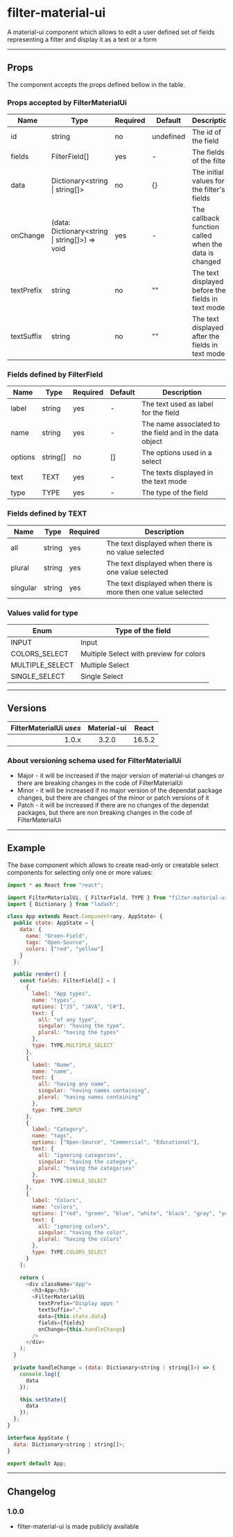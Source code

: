 # filter-material-ui

A material-ui component which allows to edit a user defined set of fields representing a filter and display it as a text or a form

---

## Props

The component accepts the props defined bellow in the table.

### Props accepted by FilterMaterialUi

| Name       | Type                                           | Required | Default   | Description                                           |
| ---------- | ---------------------------------------------- | -------- | --------- | ----------------------------------------------------- |
| id         | string                                         | no       | undefined | The id of the field                                   |
| fields     | FilterField[]                                  | yes      | -         | The fields of the filter                              |
| data       | Dictionary<string \| string[]>                 | no       | {}        | The initial values for the filter's fields            |
| onChange   | (data: Dictionary<string \| string[]>) => void | yes      | -         | The callback function called when the data is changed |
| textPrefix | string                                         | no       | ""        | The text displayed before the fields in text mode     |
| textSuffix | string                                         | no       | ""        | The text displayed after the fields in text mode      |

### Fields defined by FilterField

| Name    | Type     | Required | Default | Description                                             |
| ------- | -------- | -------- | ------- | ------------------------------------------------------- |
| label   | string   | yes      | -       | The text used as label for the field                    |
| name    | string   | yes      | -       | The name associated to the field and in the data object |
| options | string[] | no       | []      | The options used in a select                            |
| text    | TEXT     | yes      | -       | The texts displayed in the text mode                    |
| type    | TYPE     | yes      | -       | The type of the field                                   |

### Fields defined by TEXT

| Name     | Type   | Required | Description                                                   |
| -------- | ------ | -------- | ------------------------------------------------------------- |
| all      | string | yes      | The text displayed when there is no value selected            |
| plural   | string | yes      | The text displayed when there is one value selected           |
| singular | string | yes      | The text displayed when there is more then one value selected |

### Values valid for type

| Enum            | Type of the field                       |
| --------------- | --------------------------------------- |
| INPUT           | Input                                   |
| COLORS_SELECT   | Multiple Select with preview for colors |
| MULTIPLE_SELECT | Multiple Select                         |
| SINGLE_SELECT   | Single Select                           |

---

## Versions

| FilterMaterialUi _uses_ | Material-ui | React  |
| ----------------------: | :---------: | :----: |
|                   1.0.x |    3.2.0    | 16.5.2 |

### About versioning schema used for FilterMaterialUi

- Major - it will be increased if the major version of material-ui changes or there are breaking changes in the code of FilterMaterialUi
- Minor - it will be increased if no major version of the dependat package changes, but there are changes of the minor or patch versions of it
- Patch - it will be increased if there are no changes of the dependat packages, but there are non breaking changes in the code of FilterMaterialUi

---

## Example

The base component which allows to create read-only or creatable select components for selecting only one or more values:

```js
import * as React from "react";

import FilterMaterialUi, { FilterField, TYPE } from "filter-material-ui";
import { Dictionary } from "lodash";

class App extends React.Component<any, AppState> {
  public state: AppState = {
    data: {
      name: "Green-Field",
      tags: "Open-Source",
      colors: ["red", "yellow"]
    }
  };

  public render() {
    const fields: FilterField[] = [
      {
        label: "App types",
        name: "types",
        options: ["JS", "JAVA", "C#"],
        text: {
          all: "of any type",
          singular: "having the type",
          plural: "having the types"
        },
        type: TYPE.MULTIPLE_SELECT
      },
      {
        label: "Name",
        name: "name",
        text: {
          all: "having any name",
          singular: "having names containing",
          plural: "having names containing"
        },
        type: TYPE.INPUT
      },
      {
        label: "Category",
        name: "tags",
        options: ["Open-Source", "Commercial", "Educational"],
        text: {
          all: "ignoring categories",
          singular: "having the category",
          plural: "having the categories"
        },
        type: TYPE.SINGLE_SELECT
      },
      {
        label: "Colors",
        name: "colors",
        options: ["red", "green", "blue", "white", "black", "gray", "yellow"],
        text: {
          all: "ignoring colors",
          singular: "having the color",
          plural: "having the colors"
        },
        type: TYPE.COLORS_SELECT
      }
    ];

    return (
      <div className="App">
        <h3>App</h3>
        <FilterMaterialUi
          textPrefix="Display apps "
          textSuffix="."
          data={this.state.data}
          fields={fields}
          onChange={this.handleChange}
        />
      </div>
    );
  }

  private handleChange = (data: Dictionary<string | string[]>) => {
    console.log({
      data
    });

    this.setState({
      data
    });
  };
}

interface AppState {
  data: Dictionary<string | string[]>;
}

export default App;
```

---

## Changelog

### 1.0.0

- filter-material-ui is made publicly available
